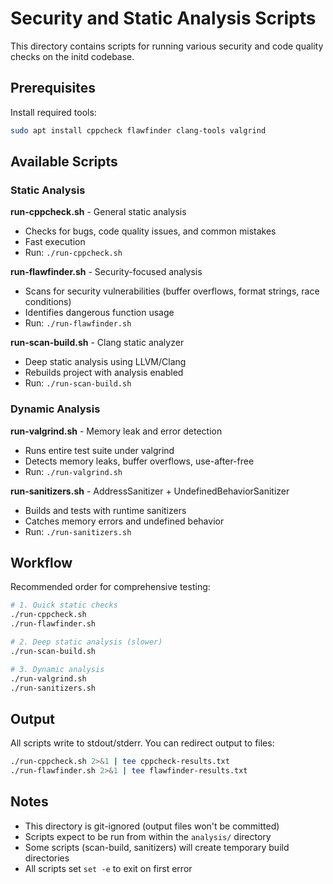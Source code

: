 # Security and Static Analysis Scripts

This directory contains scripts for running various security and code quality checks on the initd codebase.

## Prerequisites

Install required tools:

```bash
sudo apt install cppcheck flawfinder clang-tools valgrind
```

## Available Scripts

### Static Analysis

**run-cppcheck.sh** - General static analysis
- Checks for bugs, code quality issues, and common mistakes
- Fast execution
- Run: `./run-cppcheck.sh`

**run-flawfinder.sh** - Security-focused analysis
- Scans for security vulnerabilities (buffer overflows, format strings, race conditions)
- Identifies dangerous function usage
- Run: `./run-flawfinder.sh`

**run-scan-build.sh** - Clang static analyzer
- Deep static analysis using LLVM/Clang
- Rebuilds project with analysis enabled
- Run: `./run-scan-build.sh`

### Dynamic Analysis

**run-valgrind.sh** - Memory leak and error detection
- Runs entire test suite under valgrind
- Detects memory leaks, buffer overflows, use-after-free
- Run: `./run-valgrind.sh`

**run-sanitizers.sh** - AddressSanitizer + UndefinedBehaviorSanitizer
- Builds and tests with runtime sanitizers
- Catches memory errors and undefined behavior
- Run: `./run-sanitizers.sh`

## Workflow

Recommended order for comprehensive testing:

```bash
# 1. Quick static checks
./run-cppcheck.sh
./run-flawfinder.sh

# 2. Deep static analysis (slower)
./run-scan-build.sh

# 3. Dynamic analysis
./run-valgrind.sh
./run-sanitizers.sh
```

## Output

All scripts write to stdout/stderr. You can redirect output to files:

```bash
./run-cppcheck.sh 2>&1 | tee cppcheck-results.txt
./run-flawfinder.sh 2>&1 | tee flawfinder-results.txt
```

## Notes

- This directory is git-ignored (output files won't be committed)
- Scripts expect to be run from within the `analysis/` directory
- Some scripts (scan-build, sanitizers) will create temporary build directories
- All scripts set `set -e` to exit on first error
